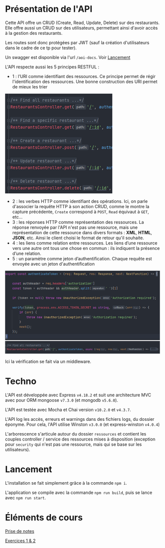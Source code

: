# Présentation de l'API

Cette API offre un CRUD (Create, Read, Update, Delete) sur des restaurants.
Elle offre aussi un CRUD sur des utilisateurs, permettant ainsi d'avoir accès à la gestion des restaurants.

Les routes sont donc protégées par JWT (sauf la création d'utilisateurs dans le cadre de ce tp pour tester).

Un swagger est disponible via l'url `/aoi-docs`. Voir [Lancement](#lancement)

L'API respecte aussi les 5 principes RESTFUL :
- 1 : l’URI comme identifiant des ressources. Ce principe permet de régir l'identification des ressources.
Une bonne construction des URI permet de mieux les trier

![Exemple de route avec une URI RESTFUL](/docs/uri.png)

- 2 : les verbes HTTP comme identifiant des opérations. Ici, on parle d'associer la requête HTTP à son action CRUD,
comme le montre la capture précédente, `Create` correspond à `POST`, `Read` équivaut à `GET`, etc...
- 3 : les réponses HTTP comme représentation des ressources. La réponse renvoyée par l'API n'est pas une ressource,
mais une représentation de cette ressource dans divers formats : **XML**, **HTML**, **JSON**, etc.
Ainsi le client choisi le format de retour qu'il souhaite.
- 4 : les liens comme relation entre ressources. Les liens d’une ressource vers une autre ont tous une chose en commun :
ils indiquent la présence d’une relation.
- 5 : un paramètre comme jeton d’authentification. Chaque requête est envoyée avec un jeton d'authentification

![Exemple d'authentification RESTFUL](/docs/authentication_1.png)
![Exemple d'authentification RESTFUL](/docs/authentication_2.png)

Ici la vérification se fait via un middleware.

# Techno

L'API est développée avec Express `v4.18.2` et suit une architecture MVC avec pour ORM mongoose `v7.3.0` (et mongodb `v5.6.0`).

L'API est testée avec Mocha et Chai version `v10.2.0` et `v4.3.7`.

L'API log les accès, erreurs et warnings dans des fichiers logs, du dossier éponyme. Pour cela, l'API utilise Winston `v3.0.0` (et express-winston `v4.0.4`)

L'arborescence s'articule autour du dossier `ressources` et contient les couples controller / service des 
ressources mises à disposition (exception pour `security` qui n'est pas une ressource, mais qui se base sur les utilisateurs).

# Lancement

L'installation se fait simplement grâce à la commande `npm i`.

L'application se compile avec la commande `npm run build`, puis se lance avec `npm run start`.

# Éléments de cours

[Prise de notes](docs/notes/Prise%20de%20note.md)

[Exercices 1 & 2](docs/notes/Exercices.md)